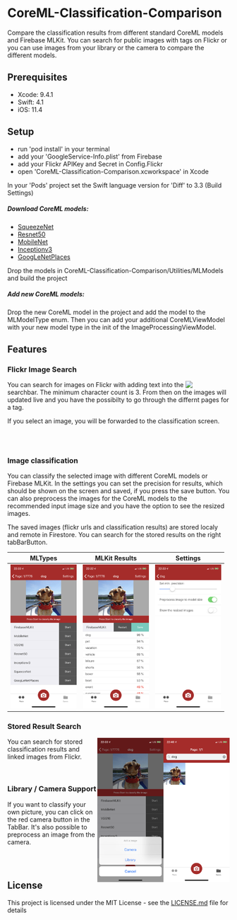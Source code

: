 # CoreML-Classification-Comparison
Compare the classification results from different standard CoreML models and Firebase MLKit. You can search for public images with tags on Flickr or you can use images from your library or the camera to compare the different models.

## Prerequisites
- Xcode: 9.4.1
- Swift: 4.1
- iOS: 11.4

## Setup 
- run 'pod install' in your terminal
- add your 'GoogleService-Info.plist' from Firebase
- add your Flickr APIKey and Secret in Config.Flickr
- open 'CoreML-Classification-Comparison.xcworkspace' in Xcode

In your 'Pods' project set the Swift language version for 'Diff' to 3.3 (Build Settings)

##### Download CoreML models:
- [SqueezeNet](https://firebasestorage.googleapis.com/v0/b/classification-comparison.appspot.com/o/SqueezeNet.mlmodel?alt=media&token=2b6a193e-0829-49c8-b809-5558c0464b40)
- [Resnet50](https://firebasestorage.googleapis.com/v0/b/classification-comparison.appspot.com/o/Resnet50.mlmodel?alt=media&token=80cb6718-06af-49ce-bbcc-809c6352ed54)
- [MobileNet](https://firebasestorage.googleapis.com/v0/b/classification-comparison.appspot.com/o/MobileNet.mlmodel?alt=media&token=97c6c5c4-ed36-48ce-a0f8-9c70ded3876d)
- [Inceptionv3](https://firebasestorage.googleapis.com/v0/b/classification-comparison.appspot.com/o/Inceptionv3.mlmodel?alt=media&token=f570ce5b-98a9-4964-8770-65da02a76931)
- [GoogLeNetPlaces](https://firebasestorage.googleapis.com/v0/b/classification-comparison.appspot.com/o/GoogLeNetPlaces.mlmodel?alt=media&token=6708b74c-07ae-4dba-b2ce-acc56dc543aa)

Drop the models in CoreML-Classification-Comparison/Utilities/MLModels and build the project

##### Add new CoreML models:
Drop the new CoreML model in the project and add the model to the MLModelType enum.
Then you can add your additional CoreMLViewModel with your new model type in the init of the ImageProcessingViewModel.

## Features
### Flickr Image Search
<img align="right" width="100" src="https://github.com/MSWagner/CoreML-Classification-Comparison/blob/master/Screenshots/FlickrSearch.PNG">

You can search for images on Flickr with adding text into the searchbar. The minimum character count is 3. From then on the images will updated live and you have the possibilty to go through the differnt pages for a tag.

If you select an image, you will be forwarded to the classification screen.

<br><br>

### Image classification
You can classify the selected image with different CoreML models or Firebase MLKit. In the settings you can set the precision for results, which should be shown on the screen and saved, if you press the save button. You can also preprocess the images for the CoreML models to the recommended input image size and you have the option to see the resized images. 

The saved images (flickr urls and classification results) are stored localy and remote in Firestore. You can search for the stored results on the right tabBarButton.

| MLTypes | MLKit Results | Settings |
|----------|-----------|-----------|
|<img src="https://github.com/MSWagner/CoreML-Classification-Comparison/blob/master/Screenshots/MLModelTypes.PNG" width="150">|<img src="https://github.com/MSWagner/CoreML-Classification-Comparison/blob/master/Screenshots/DogClassification.PNG" width="150">|<img src="https://github.com/MSWagner/CoreML-Classification-Comparison/blob/master/Screenshots/Settings.PNG" width="150">|

### Stored Result Search
<img align="right" src="https://github.com/MSWagner/CoreML-Classification-Comparison/blob/master/Screenshots/SearchSavedTags.PNG" width="150"><img align="right" src="https://github.com/MSWagner/CoreML-Classification-Comparison/blob/master/Screenshots/ImagePickerAction.PNG" width="150">

You can search for stored classification results and linked images from Flickr.

<br>

### Library / Camera Support

If you want to classify your own picture, you can click on the red camera button in the TabBar. It's also possible to preprocess an image from the camera.

<br><br>

## License
This project is licensed under the MIT License - see the [LICENSE.md](LICENSE.md) file for details
